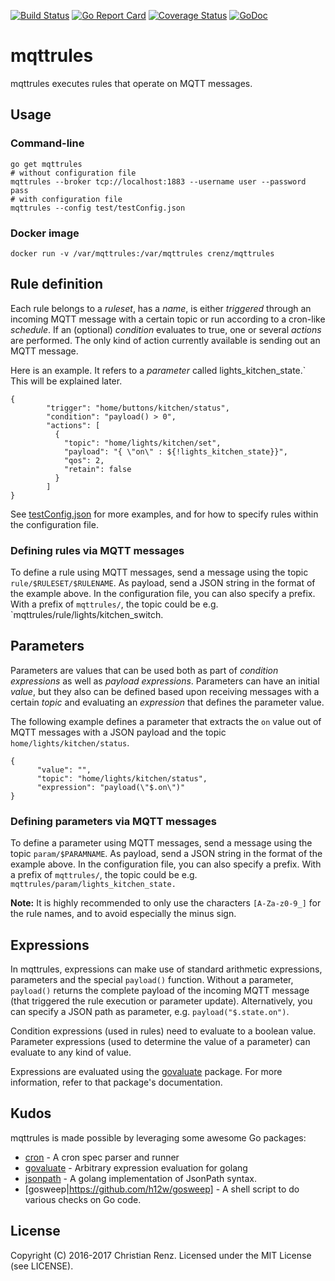 [![Build Status](https://travis-ci.org/crenz/mqttrules.svg?branch=master)](https://travis-ci.org/crenz/mqttrules)
[![Go Report Card](https://goreportcard.com/badge/github.com/crenz/mqttrules)](https://goreportcard.com/report/github.com/crenz/mqttrules)
[![Coverage Status](https://coveralls.io/repos/github/crenz/mqttrules/badge.svg?branch=master)](https://coveralls.io/github/crenz/mqttrules?branch=master)
[![GoDoc](https://godoc.org/github.com/crenz/mqttrules?status.svg)](https://godoc.org/github.com/crenz/mqttrules)

# mqttrules

mqttrules executes rules that operate on MQTT messages.

## Usage

### Command-line

```
go get mqttrules
# without configuration file
mqttrules --broker tcp://localhost:1883 --username user --password pass
# with configuration file
mqttrules --config test/testConfig.json
```

### Docker image

```
docker run -v /var/mqttrules:/var/mqttrules crenz/mqttrules
```


## Rule definition

Each rule belongs to a _ruleset_, has a _name_, is either _triggered_ through
an incoming MQTT message with a certain topic or run according to a cron-like
_schedule_. If an (optional) _condition_ evaluates to true, one or several
_actions_ are performed. The only kind of action currently available is
sending out an MQTT message.

Here is an example. It refers to a _parameter_ called lights_kitchen_state.` This will be explained later.

```
{
        "trigger": "home/buttons/kitchen/status",
        "condition": "payload() > 0",
        "actions": [
          {
            "topic": "home/lights/kitchen/set",
            "payload": "{ \"on\" : ${!lights_kitchen_state}}",
            "qos": 2,
            "retain": false
          }
        ]
}
 ```

See [testConfig.json](../blob/master/test/testConfig.json)
for more examples, and for how to specify rules within the configuration file.

### Defining rules via MQTT messages

To define a rule using MQTT messages, send a message using the topic `rule/$RULESET/$RULENAME`.
As payload, send a JSON string in the format of the example above. In the
configuration file, you can also specify a prefix. With a prefix of `mqttrules/`,
the topic could be e.g. `mqttrules/rule/lights/kitchen_switch.

## Parameters

Parameters are values that can be used both as part of
_condition expressions_ as well as _payload expressions_. Parameters can have
an initial _value_, but they also can be defined based upon receiving messages
with a certain _topic_ and evaluating an _expression_ that defines the parameter value.

The following example defines a parameter that extracts the `on` value out
of MQTT messages with a JSON payload and the topic `home/lights/kitchen/status`.

```
{
      "value": "",
      "topic": "home/lights/kitchen/status",
      "expression": "payload(\"$.on\")"
}
```


### Defining parameters via MQTT messages

To define a parameter using MQTT messages, send a message using the
topic `param/$PARAMNAME`. As payload, send a JSON string in the format of the example above. In the
configuration file, you can also specify a prefix. With a prefix of `mqttrules/`,
the topic could be e.g. `mqttrules/param/lights_kitchen_state.`

**Note:** It is highly recommended to only use the characters `[A-Za-z0-9_]`
for the rule names, and to avoid especially the minus sign.

## Expressions

In mqttrules, expressions can make use of standard arithmetic expressions,
parameters and the special `payload()` function. Without a parameter,
`payload()` returns the complete payload of the incoming MQTT message
(that triggered the rule execution or parameter update). Alternatively,
you can specify a JSON path as parameter, e.g. `payload("$.state.on")`.

Condition expressions (used in rules) need to evaluate to a boolean value.
Parameter expressions (used to determine the value of a parameter) can evaluate
to any kind of value.

Expressions are evaluated using the [govaluate](https://github.com/Knetic/govaluate) package. For
more information, refer to that package's documentation.

## Kudos

mqttrules is made possible by leveraging some awesome Go packages:

* [cron](https://github.com/robfig/cron) - A cron spec parser and runner
* [govaluate](https://github.com/Knetic/govaluate) - Arbitrary expression evaluation for golang
* [jsonpath](https://github.com/oliveagle/jsonpath) - A golang implementation of JsonPath syntax.
* [gosweep|https://github.com/h12w/gosweep] - A shell script to do various checks on Go code.

## License

Copyright (C) 2016-2017 Christian Renz. Licensed under the MIT License (see LICENSE).


